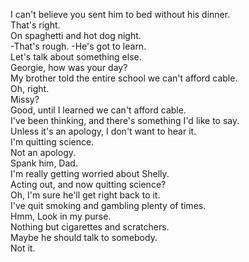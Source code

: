 
I can't believe you sent him to bed without his dinner.      
That's right.     
On spaghetti and hot dog night.     
-That's rough. -He's got to learn.     
Let's talk about something else.     
Georgie, how was your day?     
My brother told the entire school we can't afford cable.     
Oh, right.     
Missy?     
Good, until I learned we can't afford cable.     
I've been thinking, and there's something I'd like to say.     
Unless it's an apology, I don't want to hear it.     
I'm quitting science.     
Not an apology.     
Spank him, Dad.     
I'm really getting worried about Shelly.     
Acting out, and now quitting science?     
Oh, I'm sure he'll get right back to it.     
I've quit smoking and gambling plenty of times.     
Hmm, Look in my purse.     
Nothing but cigarettes and scratchers.     
Maybe he should talk to somebody.     
Not it.     







